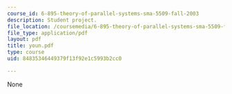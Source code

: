 ```yaml
---
course_id: 6-895-theory-of-parallel-systems-sma-5509-fall-2003
description: Student project.
file_location: /coursemedia/6-895-theory-of-parallel-systems-sma-5509-fall-2003/84835346449379f13f92e1c5993b2cc0_youn.pdf
file_type: application/pdf
layout: pdf
title: youn.pdf
type: course
uid: 84835346449379f13f92e1c5993b2cc0

---
```

None